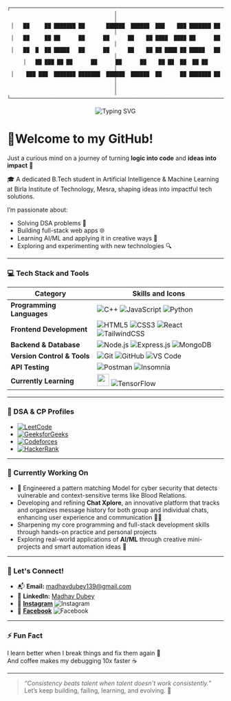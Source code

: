 <div align="center">

```
┌───────────────────────────────────────────────────────────────────────────────┐
│                                                                               │
│   ██     ██ ███████ ██       ██████  ██████  ███    ███ ███████ ██          │
│   ██     ██ ██      ██      ██      ██    ██ ████  ████ ██      ██          │
│   ██  █  ██ █████   ██      ██      ██    ██ ██ ████ ██ █████   ██          │
│   ██ ███ ██ ██      ██      ██      ██    ██ ██  ██  ██ ██                  │
│    ███ ███  ███████ ███████  ██████  ██████  ██      ██ ███████ ██          │
│                                                                               │
└───────────────────────────────────────────────────────────────────────────────┘
```


</div>

<div align="center">
  <img src="https://readme-typing-svg.herokuapp.com?font=Sedan+SC&size=40&weight=600&duration=5000&pause=700&color=F5F5F5&background=15151500&center=true&vCenter=true&random=false&width=800&lines=Hi+there%2C+I'm+Madhav+Dubey;Technology+and+Coding+Enthusiast" alt="Typing SVG"/>
</div>






# 👋Welcome to my GitHub!  

Just a curious mind on a journey of turning **logic into code** and **ideas into impact** 🚀

🎓 A dedicated B.Tech student in Artificial Intelligence & Machine Learning at Birla Institute of Technology, Mesra, shaping ideas into impactful tech solutions.

I’m passionate about:
- Solving DSA problems 🧠
- Building full-stack web apps 🌐
- Learning AI/ML and applying it in creative ways 🤖
- Exploring and experimenting with new technologies 🔍

---

### 💻 Tech Stack and Tools

| Category | Skills and Icons |
|----------|------------------|
| **Programming Languages** | ![C++](https://img.shields.io/badge/C++-%2300599C.svg?style=for-the-badge&logo=c%2B%2B&logoColor=white) ![JavaScript](https://img.shields.io/badge/JavaScript-F7DF1E?style=for-the-badge&logo=javascript&logoColor=black) ![Python](https://img.shields.io/badge/Python-3776AB?style=for-the-badge&logo=python&logoColor=white) |
| **Frontend Development** | ![HTML5](https://img.shields.io/badge/HTML5-E34F26?style=for-the-badge&logo=html5&logoColor=white) ![CSS3](https://img.shields.io/badge/CSS3-1572B6?style=for-the-badge&logo=css3&logoColor=white) ![React](https://img.shields.io/badge/React-20232A?style=for-the-badge&logo=react&logoColor=61DAFB) ![TailwindCSS](https://img.shields.io/badge/TailwindCSS-38B2AC?style=for-the-badge&logo=tailwind-css&logoColor=white) |
| **Backend & Database** | ![Node.js](https://img.shields.io/badge/Node.js-339933?style=for-the-badge&logo=nodedotjs&logoColor=white) ![Express.js](https://img.shields.io/badge/Express.js-000000?style=for-the-badge&logo=express&logoColor=white) ![MongoDB](https://img.shields.io/badge/MongoDB-4EA94B?style=for-the-badge&logo=mongodb&logoColor=white) |
| **Version Control & Tools** | ![Git](https://img.shields.io/badge/Git-F05032?style=for-the-badge&logo=git&logoColor=white) ![GitHub](https://img.shields.io/badge/GitHub-181717?style=for-the-badge&logo=github&logoColor=white) ![VS Code](https://img.shields.io/badge/VS%20Code-007ACC?style=for-the-badge&logo=visualstudiocode&logoColor=white) |
| **API Testing** | ![Postman](https://img.shields.io/badge/Postman-FF6C37?style=for-the-badge&logo=postman&logoColor=white) ![Insomnia](https://img.shields.io/badge/Insomnia-4000BF?style=for-the-badge&logo=insomnia&logoColor=white) |
| **Currently Learning** | [<img src="https://upload.wikimedia.org/wikipedia/commons/0/05/Scikit_learn_logo_small.svg" height="28"/>](https://scikit-learn.org/stable/) ![TensorFlow](https://img.shields.io/badge/TensorFlow-FF6F00?style=for-the-badge&logo=tensorflow&logoColor=white) |


---


### 🧠 DSA & CP Profiles

- [![LeetCode](https://img.shields.io/badge/LeetCode-FFA116?style=for-the-badge&logo=leetcode&logoColor=black)](https://leetcode.com/u/Madhavdubey13/)
- [![GeeksforGeeks](https://img.shields.io/badge/GFG-14A800?style=for-the-badge&logo=geeksforgeeks&logoColor=white)](https://www.geeksforgeeks.org/user/madhavduqrag/)
- [![Codeforces](https://img.shields.io/badge/Codeforces-1F8ACB?style=for-the-badge&logo=codeforces&logoColor=white)](https://codeforces.com/profile/MadhavDubey)
- [![HackerRank](https://img.shields.io/badge/HackerRank-2EC866?style=for-the-badge&logo=hackerrank&logoColor=white)](https://www.hackerrank.com/profile/madhavdubey420)

---

### 🌱 Currently Working On

- 🔐  Engineered a pattern matching Model for cyber security that detects vulnerable and context-sensitive terms like Blood Relations.
- Developing and refining **Chat Xplore**, an innovative platform that tracks and organizes message history for both group and individual chats, enhancing user experience and communication 📲💬
- Sharpening my core programming and full-stack development skills through hands-on practice and personal projects  
- Exploring real-world applications of **AI/ML** through creative mini-projects and smart automation ideas 🤖


---

### 💌 Let's Connect!

- 📬 **Email:** [madhavdubey139@gmail.com](mailto:madhavdubey139@gmail.com)
- 💼 **LinkedIn:** [Madhav Dubey](https://www.linkedin.com/in/madhav-dubey-53b95631a/)
- 📸 [**Instagram**](https://www.instagram.com/madhavdubey139/) ![Instagram](https://img.shields.io/badge/Instagram-E4405F?style=flat&logo=instagram&logoColor=white)
- 🔗 [**Facebook**](https://www.facebook.com/madhav.dubey.587/) ![Facebook](https://img.shields.io/badge/Facebook-1877F2?style=flat&logo=facebook&logoColor=white)

---

### ⚡ Fun Fact

I learn better when I break things and fix them again 🔧  
And coffee makes my debugging 10x faster ☕

---

> _“Consistency beats talent when talent doesn't work consistently.”_  
> Let’s keep building, failing, learning, and evolving. 🚀
